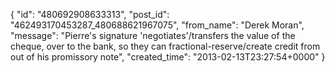  {
   "id": "480692908633313",
   "post_id": "462493170453287_480688621967075",
   "from_name": "Derek Moran",
   "message": "Pierre's signature 'negotiates'/transfers the value of the cheque, over to the bank, so they can fractional-reserve/create credit from out of his promissory note",
   "created_time": "2013-02-13T23:27:54+0000"
 }
